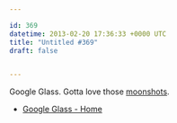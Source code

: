 ```yaml
---

id: 369
datetime: 2013-02-20 17:36:33 +0000 UTC
title: "Untitled #369"
draft: false


---
```


Google Glass. Gotta love those [moonshots](https://plus.google.com/+google/posts/eTHgKXd55SG). 

 
 * [Google Glass - Home](http://www.google.com/glass/start/)


